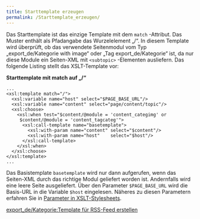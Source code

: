 ```yaml
---
title: Starttemplate erzeugen
permalink: /Starttemplate_erzeugen/
---
```


Das Starttemplate ist das einzige Template mit dem `match` -Attribut. Das Muster enthält als Pfadangabe das Wurzelelement „/“. In diesem Template wird überprüft, ob das verwendete Seitenmodul vom Typ „export_de/Kategorie with image“ oder „Tag export_de/Kategorie“ ist, da nur diese Module ein Seiten-XML mit `<subtopic>` -Elementen ausliefern. Das folgende Listing stellt das XSLT-Template vor:

**Starttemplate mit match auf „/“**

~~~~ {.xml}
...
<xsl:template match="/">
  <xsl:variable name="host" select="$PAGE_BASE_URL"/>
  <xsl:variable name="content" select="page/content/topic"/>
  <xsl:choose>
    <xsl:when test="$content/@module = 'content_categimg' or
     $content/@module = 'content_tagcateg'">
      <xsl:call-template name="basetemplate">
        <xsl:with-param name="content" select="$content"/>
        <xsl:with-param name="host"    select="$host"/>
      </xsl:call-template>
    </xsl:when>
  </xsl:choose>
</xsl:template>
...
~~~~

Das Basistemplate `basetemplate` wird nur dann aufgerufen, wenn das Seiten-XML durch das richtige Modul geliefert worden ist. Andernfalls wird eine leere Seite ausgeliefert. Über den Parameter `$PAGE_BASE_URL` wird die Basis-URL in die Variable `$host` eingelesen. Näheres zu diesen Parametern erfahren Sie in [Parameter in XSLT-Stylesheets](/Parameter_in_XSLT-Stylesheets ).

[export_de/Kategorie:Template für RSS-Feed erstellen](export_de/Kategorie:Template_für_RSS-Feed_erstellen )